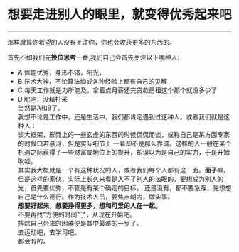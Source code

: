 # 想要走进别人的眼里，就变得优秀起来吧
-----------------------------------
那样就算你希望的人没有关注你，你也会收获更多的东西的。  

首先不如我们先**换位思考**一番,我们自己会首先关注以下哪种人:  
- A.体能优秀，身形不错，阳光，  
- B.技术大神，不论算法抑或各种经验上都有自己的见解  
- C.每天工作就是力所能及，拿着点月薪还完贷款房租这个那个就没多少了  
- D.肥宅，没精打采  
当然是A和B了。  
我想不论是工作中，还是生活中，我们都肯定遇到过这种人，或者我们就是这种人：  
谈大框架，形而上的一些玄虚的东西的时候侃侃而谈，或称自己是某方面专家的时候口若悬河，但是实际细节上
一看却不是那么靠谱。这样的人一般在某个机遇之际获得了一些财富或地位上的提升，却误以为是自己的实力，于是开始吹嘘。  
其实我大概就是一个有这种状况的人，或者我们每个人都有这一面。**面子**嘛。  
但是这样的家伙，实际上长久来看是入不了别人的法眼的。要想成为别人的光，首先要优秀，不管是有某个确定的目标，
还是没有，都不要急躁，先想想自己是什么德行。作为技术人员，要焦点朝内，做实事。  
**想要好起来，想要挣得更多，想和可爱的人在一起。**  
不要再找"方便的时间"了，从现在开始吧。    
排除自己带来的困难便是其中最难的一步了。  
去运动吧，去学习吧。  
都会有的。  
